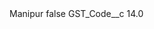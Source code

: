 <?xml version="1.0" encoding="UTF-8"?>
<CustomMetadata xmlns="http://soap.sforce.com/2006/04/metadata" xmlns:xsi="http://www.w3.org/2001/XMLSchema-instance" xmlns:xsd="http://www.w3.org/2001/XMLSchema">
    <label>Manipur</label>
    <protected>false</protected>
    <values>
        <field>GST_Code__c</field>
        <value xsi:type="xsd:double">14.0</value>
    </values>
</CustomMetadata>
